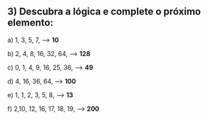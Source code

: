 ## 3) Descubra a lógica e complete o próximo elemento:



a) 1, 3, 5, 7, --> **10**

b) 2, 4, 8, 16, 32, 64, --> **128**

c) 0, 1, 4, 9, 16, 25, 36, --> **49**

d) 4, 16, 36, 64, --> **100**

e) 1, 1, 2, 3, 5, 8, --> **13**

f) 2,10, 12, 16, 17, 18, 19, --> **200**

